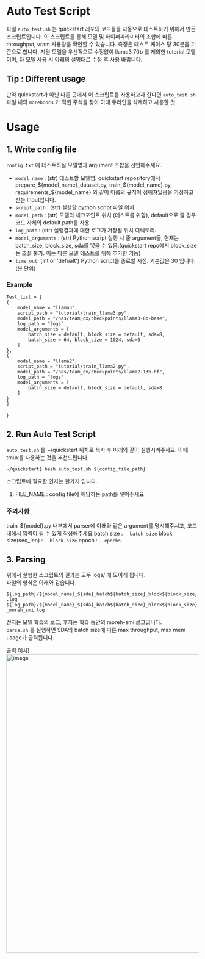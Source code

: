 # Auto Test Script
파일 `auto_test.sh` 는 quickstart 레포의 코드들을 자동으로 테스트하기 위해서 만든 스크립트입니다.
이 스크립트를 통해 모델 및 하이퍼파라미터의 조합에 따른 throughput, vram 사용량을 확인할 수 있습니다.
측정은 테스트 케이스 당 30분을 기준으로 합니다.
지원 모델을 우선적으로 수정없이 llama3 70b 를 제외한 tutorial 모델이며, 타 모델 사용 시 아래의 설명대로 수정 후 사용 바랍니다.

## Tip : Different usage
만약 quickstart가 아닌 다른 곳에서 이 스크립트를 사용하고자 한다면 `auto_test.sh` 파일 내의 `morehdocs` 가 적힌 주석을 찾아 아래 두라인을 삭제하고 사용할 것.



# Usage

## 1. Write config file
`config.txt` 에 테스트하실 모델명과 argument 조합을 선언해주세요.
- `model_name` : (str) 테스트할 모델명. quickstart repository에서 prepare_${model_name}_dataset.py, train_${model_name}.py, requirements_${model_name} 와 같이 이름의 규칙이 정해져있음을 가정하고 받는 Input입니다.
- `script_path` : (str) 실행할 python script 파일 위치
- `model_path` : (str) 모델의 체크포인트 위치 (테스트를 위함), default으로 줄 경우 코드 자체의 default path를 사용
- `log_path` : (str) 실행결과에 대한 로그가 저장될 위치 디렉토리.
- `model_arguments` : (str) Python script 실행 시 줄 argument들, 현재는 batch_size, block_size, sda를 넣을 수 있음.(quickstart repo에서 block_size는 조절 불가. 이는 다른 모델 테스트를 위해 추가한 기능)
- `time_out`: (int or 'defualt') Python script를 종료할 시점. 기본값은 30 입니다.(분 단위)

### Example

```
Test_list = [
{
    model_name = "llama3",
    script_path = "tutorial/train_llama3.py",
    model_path = "/nas/team_cx/checkpoints/llama3-8b-base",
    log_path = "logs",
    model_arguments = [
        batch_size = default, block_size = default, sda=8,
        batch_size = 64, block_size = 1024, sda=6
    ]
},
{
    model_name = "llama2",
    script_path = "tutorial/train_llama2.py",
    model_path = "/nas/team_cx/checkpoints/llama2-13b-hf",
    log_path = "logs",
    model_arguments = [
        batch_size = default, block_size = default, sda=8
    ]
}
]
```

}

## 2. Run Auto Test Script
`auto_test.sh` 를 ~/quickstart 위치로 복사 후 아래와 같이 실행시켜주세요.
이때 tmux를 사용하는 것을 추천드립니다.

```
~/quickstart$ bash auto_test.sh ${config_file_path}
```
스크립트에 필요한 인자는 한가지 입니다.
1. FILE_NAME : config file에 해당하는 path를 넣어주세요


### 주의사항
train_${model}.py 내부에서 parser에 아래와 같은 argument를 명시해주시고, 코드내에서 입력이 될 수 있게 작성해주세요
batch size : `--batch-size`
block size(seq_len) : `--block-size`
epoch : `--epochs`

## 3. Parsing
위에서 실행한 스크립트의 결과는 모두 logs/ 에 모이게 됩니다.  
파일의 형식은 아래와 같습니다.  
  
`${log_path}/${model_name}_${sda}_batch${batch_size}_block${block_size}.log`  
`${log_path}/${model_name}_${sda}_batch${batch_size}_block${block_size}_moreh_smi.log`  
  
전자는 모델 학습의 로그, 후자는 학습 동안의 moreh-smi 로그입니다.  
`parse.sh` 를 실행하면 SDA와 batch size에 따른 max throughput, max mem usage가 출력됩니다. 

출력 예시)  
<img width="784" alt="image" src="https://github.com/moreh-dev/quickstart/assets/138426917/3f13ae7d-6d1c-420f-8d4e-f1845dc86b2c">

